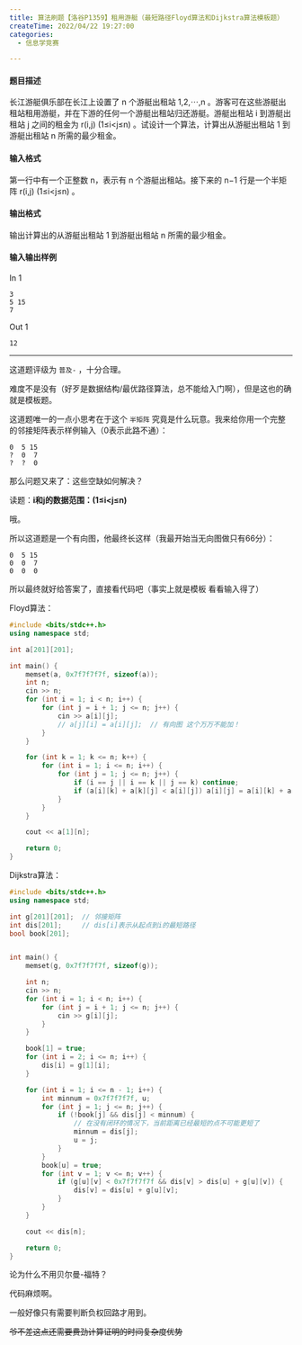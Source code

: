 ```yaml
---
title: 算法刷题【洛谷P1359】租用游艇（最短路径Floyd算法和Dijkstra算法模板题）
createTime: 2022/04/22 19:27:00
categories:
  - 信息学竞赛

---
```


#### 题目描述
长江游艇俱乐部在长江上设置了 n 个游艇出租站 1,2,⋯,n 。游客可在这些游艇出租站租用游艇，并在下游的任何一个游艇出租站归还游艇。游艇出租站 i 到游艇出租站 j 之间的租金为 r(i,j) (1≤i<j≤n) 。试设计一个算法，计算出从游艇出租站 1 到游艇出租站 n 所需的最少租金。

#### 输入格式
第一行中有一个正整数 n，表示有 n 个游艇出租站。接下来的 n−1 行是一个半矩阵 r(i,j) (1≤i<j≤n) 。

#### 输出格式
输出计算出的从游艇出租站 1 到游艇出租站 n 所需的最少租金。

#### 输入输出样例

In 1

```text
3
5 15
7
```

Out 1

```text
12
```

---

这道题评级为 `普及-` ，十分合理。

难度不是没有（好歹是数据结构/最优路径算法，总不能给入门啊），但是这也的确就是模板题。

这道题唯一的一点小思考在于这个 `半矩阵` 究竟是什么玩意。我来给你用一个完整的邻接矩阵表示样例输入（0表示此路不通）：

```text
0  5 15
?  0  7
?  ?  0
```

那么问题又来了：这些空缺如何解决？

读题：**i和j的数据范围：(1≤i<j≤n)**

哦。

所以这道题是一个有向图，他最终长这样（我最开始当无向图做只有66分）：

```text
0  5 15
0  0  7
0  0  0
```

所以最终就好给答案了，直接看代码吧（事实上就是模板 看看输入得了）

Floyd算法：

```cpp
#include <bits/stdc++.h>
using namespace std;

int a[201][201];

int main() {
    memset(a, 0x7f7f7f7f, sizeof(a));
    int n;
    cin >> n;
    for (int i = 1; i < n; i++) {
        for (int j = i + 1; j <= n; j++) {
            cin >> a[i][j];
            // a[j][i] = a[i][j];  // 有向图 这个万万不能加！
        }
    }

    for (int k = 1; k <= n; k++) {
        for (int i = 1; i <= n; i++) {
            for (int j = 1; j <= n; j++) {
                if (i == j || i == k || j == k) continue;
                if (a[i][k] + a[k][j] < a[i][j]) a[i][j] = a[i][k] + a[k][j];
            }
        }
    }

    cout << a[1][n];

    return 0;
}
```

Dijkstra算法：

```cpp
#include <bits/stdc++.h>
using namespace std;

int g[201][201];  // 邻接矩阵
int dis[201];     // dis[i]表示从起点到i的最短路径
bool book[201];


int main() {
    memset(g, 0x7f7f7f7f, sizeof(g));

    int n;
    cin >> n;
    for (int i = 1; i < n; i++) {
        for (int j = i + 1; j <= n; j++) {
            cin >> g[i][j];
        }
    }

    book[1] = true;
    for (int i = 2; i <= n; i++) {
        dis[i] = g[1][i];
    }

    for (int i = 1; i <= n - 1; i++) {
        int minnum = 0x7f7f7f7f, u;
        for (int j = 1; j <= n; j++) {
            if (!book[j] && dis[j] < minnum) {
                // 在没有闭环的情况下，当前距离已经最短的点不可能更短了
                minnum = dis[j];
                u = j;
            }
        }
        book[u] = true;
        for (int v = 1; v <= n; v++) {
            if (g[u][v] < 0x7f7f7f7f && dis[v] > dis[u] + g[u][v]) {
                dis[v] = dis[u] + g[u][v];
            }
        }
    }

    cout << dis[n];

    return 0;
}
```

论为什么不用贝尔曼-福特？

代码麻烦啊。

一般好像只有需要判断负权回路才用到。

~~爷不差这点还需要费劲计算证明的时间复杂度优势~~
